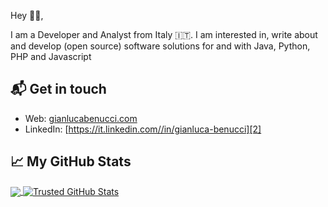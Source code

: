 Hey 👋🏻,

I am a Developer and Analyst from Italy 🇮🇹. I am interested in, write about and develop (open source) software solutions for and with Java, Python, PHP and Javascript

## 📬 Get in touch

- Web: [gianlucabenucci.com][1]
- LinkedIn: [https://it.linkedin.com//in/gianluca-benucci][2]


## &#x1f4c8; My GitHub Stats

<a href="https://github.com/Trusted97/Trusted97">
  <img align="center" src="https://github-readme-stats.vercel.app/api/top-langs/?username=Trusted97&title_color=ffffff&text_color=c9cacc&icon_color=2bbc8a&bg_color=1d1f21" />
</a>

<a href="https://github.com/Trusted97/Trusted97">
  <img align="center" src="https://github-readme-stats.vercel.app/api?username=Trusted97&show_icons=true&line_height=27&count_private=true&title_color=ffffff&text_color=c9cacc&icon_color=2bbc8a&bg_color=1d1f21" alt="Trusted GitHub Stats" />
</a>

[1]: https://www.gianlucabenucci.com/?utm_source=github.com&utm_medium=gh-profile-trusted97&utm_campaign=trusted97
[2]: https://it.linkedin.com//in/gianluca-benucci

